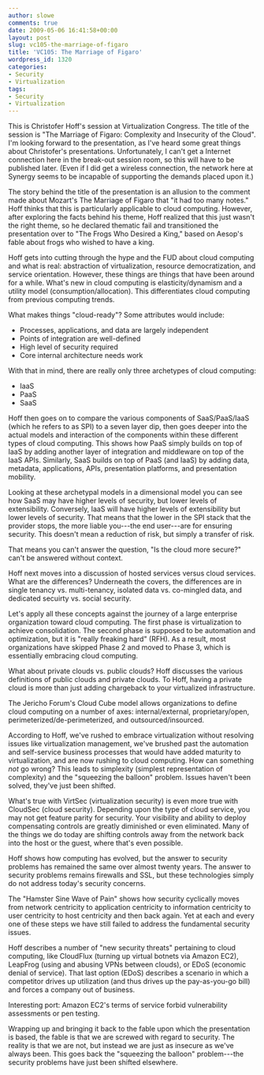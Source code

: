 ```yaml
---
author: slowe
comments: true
date: 2009-05-06 16:41:58+00:00
layout: post
slug: vc105-the-marriage-of-figaro
title: 'VC105: The Marriage of Figaro'
wordpress_id: 1320
categories:
- Security
- Virtualization
tags:
- Security
- Virtualization
---
```


This is Christofer Hoff's session at Virtualization Congress. The title of the session is "The Marriage of Figaro: Complexity and Insecurity of the Cloud". I'm looking forward to the presentation, as I've heard some great things about Christofer's presentations. Unfortunately, I can't get a Internet connection here in the break-out session room, so this will have to be published later. (Even if I did get a wireless connection, the network here at Synergy seems to be incapable of supporting the demands placed upon it.)

The story behind the title of the presentation is an allusion to the comment made about Mozart's The Marriage of Figaro that "it had too many notes." Hoff thinks that this is particularly applicable to cloud computing. However, after exploring the facts behind his theme, Hoff realized that this just wasn't the right theme, so he declared thematic fail and transitioned the presentation over to "The Frogs Who Desired a King," based on Aesop's fable about frogs who wished to have a king.

Hoff gets into cutting through the hype and the FUD about cloud computing and what is real: abstraction of virtualization, resource democratization, and service orientation. However, these things are things that have been around for a while. What's new in cloud computing is elasticity/dynamism and a utility model (consumption/allocation). This differentiates cloud computing from previous computing trends.

What makes things "cloud-ready"? Some attributes would include:

* Processes, applications, and data are largely independent
* Points of integration are well-defined
* High level of security required
* Core internal architecture needs work

With that in mind, there are really only three archetypes of cloud computing:

* IaaS
* PaaS
* SaaS

Hoff then goes on to compare the various components of SaaS/PaaS/IaaS (which he refers to as SPI) to a seven layer dip, then goes deeper into the actual models and interaction of the components within these different types of cloud computing. This shows how PaaS simply builds on top of IaaS by adding another layer of integration and middleware on top of the IaaS APIs. Similarly, SaaS builds on top of PaaS (and IaaS) by adding data, metadata, applications, APIs, presentation platforms, and presentation mobility.

Looking at these archetypal models in a dimensional model you can see how SaaS may have higher levels of security, but lower levels of extensibility. Conversely, IaaS will have higher levels of extensibility but lower levels of security. That means that the lower in the SPI stack that the provider stops, the more liable you---the end user---are for ensuring security. This doesn't mean a reduction of risk, but simply a transfer of risk.

That means you can't answer the question, "Is the cloud more secure?" can't be answered without context.

Hoff next moves into a discussion of hosted services versus cloud services. What are the differences? Underneath the covers, the differences are in single tenancy vs. multi-tenancy, isolated data vs. co-mingled data, and dedicated secuirty vs. social security.

Let's apply all these concepts against the journey of a large enterprise organization toward cloud computing. The first phase is virtualization to achieve consolidation. The second phase is supposed to be automation and optimization, but it is "really freaking hard" (RFH). As a result, most organizations have skipped Phase 2 and moved to Phase 3, which is essentially embracing cloud computing.

What about private clouds vs. public clouds? Hoff discusses the various definitions of public clouds and private clouds. To Hoff, having a private cloud is more than just adding chargeback to your virtualized infrastructure.

The Jericho Forum's Cloud Cube model allows organizations to define cloud computing on a number of axes: internal/external, proprietary/open, perimeterized/de-perimeterized, and outsourced/insourced.

According to Hoff, we've rushed to embrace virtualization without resolving issues like virtualization management, we've brushed past the automation and self-service business processes that would have added maturity to virtualization, and are now rushing to cloud computing. How can something _not_ go wrong? This leads to simplexity (simplest representation of complexity) and the "squeezing the balloon" problem. Issues haven't been solved, they've just been shifted.

What's true with VirtSec (virtualization security) is even more true with CloudSec (cloud security). Depending upon the type of cloud service, you may not get feature parity for security. Your visibility and ability to deploy compensating controls are greatly diminished or even eliminated. Many of the things we do today are shifting controls away from the network back into the host or the guest, where that's even possible.

Hoff shows how computing has evolved, but the answer to security problems has remained the same over almost twenty years. The answer to security problems remains firewalls and SSL, but these technologies simply do not address today's security concerns.

The "Hamster Sine Wave of Pain" shows how security cyclically moves from network centricity to application centricity to information centricity to user centricity to host centricity and then back again. Yet at each and every one of these steps we have still failed to address the fundamental security issues.

Hoff describes a number of "new security threats" pertaining to cloud computing, like CloudFlux (turning up virtual botnets via Amazon EC2), LeapFrog (using and abusing VPNs between clouds), or EDoS (economic denial of service). That last option (EDoS) describes a scenario in which a competitor drives up utilization (and thus drives up the pay-as-you-go bill) and forces a company out of business.

Interesting port: Amazon EC2's terms of service forbid vulnerability assessments or pen testing.

Wrapping up and bringing it back to the fable upon which the presentation is based, the fable is that we are screwed with regard to security. The reality is that we are not, but instead we are just as insecure as we've always been. This goes back the "squeezing the balloon" problem---the security problems have just been shifted elsewhere.
